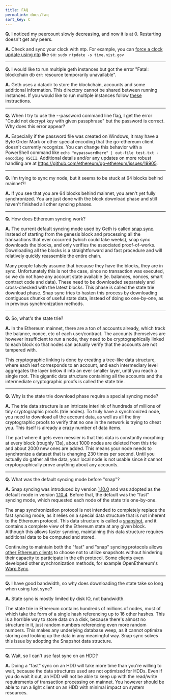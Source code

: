 ```yaml
---
title: FAQ
permalink: docs/faq
sort_key: C
---
```


**Q.** I noticed my peercount slowly decreasing, and now it is at 0.  Restarting doesn't get any peers.

**A.** Check and sync your clock with ntp. For example, you can [force a clock update using ntp](https://askubuntu.com/questions/254826/how-to-force-a-clock-update-using-ntp) like so: `sudo ntpdate -s time.nist.gov`

---

**Q.** I would like to run multiple geth instances but got the error "Fatal: blockchain db err: resource temporarily unavailable".

**A.**  Geth uses a datadir to store the blockchain, accounts and some additional information. This directory cannot be shared between running instances. If you would like to run multiple instances follow [these](getting-started/private-net) instructions.

---

**Q.** When I try to use the --password command line flag, I get the error "Could not decrypt key with given passphrase" but the password is correct. Why does this error appear?

**A.** Especially if the password file was created on Windows, it may have a Byte Order Mark or other special encoding that the go-ethereum client doesn't currently recognize.  You can change this behavior with a PowerShell command like `echo "mypasswordhere" | out-file test.txt -encoding ASCII`.  Additional details and/or any updates on more robust handling are at <https://github.com/ethereum/go-ethereum/issues/19905>.

---

**Q.** I'm trying to sync my node, but it seems to be stuck at 64 blocks behind mainnet?!

**A.** If you see that you are 64 blocks behind mainnet, you aren't yet fully synchronized. You are just done with the block download phase and still haven't finished all other syncing phases.

---

**Q.** How does Ethereum syncing work?

**A.** The current default syncing mode used by Geth is called [snap sync](https://github.com/ethereum/devp2p/blob/master/caps/snap.md). Instead of starting from the genesis block and processing all the transactions that ever occurred (which could take weeks), snap sync downloads the blocks, and only verifies the associated proof-of-works. Downloading all the blocks is a straightforward and fast procedure and will relatively quickly reassemble the entire chain.

Many people falsely assume that because they have the blocks, they are in sync. Unfortunately this is not the case, since no transaction was executed, so we do not have any account state available (ie. balances, nonces, smart contract code and data). These need to be downloaded separately and cross-checked with the latest blocks. This phase is called the state trie download phase. Snap sync tries to hasten this process by downloading contiguous chunks of useful state data, instead of doing so one-by-one, as in previous synchronization methods.

---

**Q.** So, what's the state trie?

**A.** In the Ethereum mainnet, there are a ton of accounts already, which track the balance, nonce, etc of each user/contract. The accounts themselves are however insufficient to run a node, they need to be cryptographically linked to each block so that nodes can actually verify that the accounts are not tampered with.

This cryptographic linking is done by creating a tree-like data structure, where each leaf corresponds to an account, and each intermediary level aggregates the layer below it into an ever smaller layer, until you reach a single root. This gigantic data structure containing all the accounts and the intermediate cryptographic proofs is called the state trie.

---

**Q.** Why is the state trie download phase require a special syncing mode?

**A.** The trie data structure is an intricate interlink of hundreds of millions of tiny cryptographic proofs (trie nodes). To truly have a synchronized node, you need to download all the account data, as well as all the tiny cryptographic proofs to verify that no one in the network is trying to cheat you. This itself is already a crazy number of data items.

The part where it gets even messier is that this data is constantly morphing: at every block (roughly 13s), about 1000 nodes are deleted from this trie and about 2000 new ones are added. This means your node needs to synchronize a dataset that is changing 230 times per second. Until you actually do gather all the data, your local node is not usable since it cannot cryptographically prove anything about any accounts.

---

**Q.** What was the default syncing mode before "snap"?

**A.** Snap syncing was introduced by version [1.10.0](https://blog.ethereum.org/2021/03/03/geth-v1-10-0/) and was adopted as the default mode in version [1.10.4](https://github.com/ethereum/go-ethereum/releases/tag/v1.10.4). Before that, the default was the "fast" syncing mode, which requested each node of the state trie one-by-one.

The snap synchronization protocol is not intended to completely replace the fast syncing mode, as it relies on a special data structure that is not inherent to the Ethereum protocol. This data structure is called a [snapshot](https://blog.ethereum.org/2020/07/17/ask-about-geth-snapshot-acceleration/), and it contains a complete view of the Ethereum state at any given block. Although this allows faster syncing, maintaining this data structure requires additional data to be computed and stored.

Continuing to maintain both the "fast" and "snap" syncing protocols allows [other Ethereum clients](https://ethereum.org/en/developers/docs/nodes-and-clients) to choose not to utilize snapshots without hindering their capacity to participate in the eth protocol. Some clients even developed other synchronization methods, for example OpenEthereum's [Warp Sync](https://openethereum.github.io/Warp-Sync).

---

**Q.** I have good bandwidth, so why does downloading the state take so long when using fast sync?

**A.** State sync is mostly limited by disk IO, not bandwidth.

The state trie in Ethereum contains hundreds of millions of nodes, most of which take the form of a single hash referencing up to 16 other hashes. This is a horrible way to store data on a disk, because there's almost no structure in it, just random numbers referencing even more random numbers. This makes any underlying database weep, as it cannot optimize storing and looking up the data in any meaningful way. Snap sync solves this issue by adopting the Snapshot data structure.

---

**Q.** Wait, so I can't use fast sync on an HDD?

**A.** Doing a "fast" sync on an HDD will take more time than you're willing to wait, because the data structures used are not optimized for HDDs. Even if you do wait it out, an HDD will not be able to keep up with the read/write requirements of transaction processing on mainnet. You however should be able to run a light client on an HDD with minimal impact on system resources.
